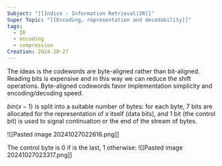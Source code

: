 ```yaml
---
Subject: "[[Indice - Information Retrieval|IR]]"
Super Topic: "[[Encoding, representation and decodability]]"
tags:
  - IR
  - encoding
  - compression
Creation: 2024-10-27
---
```

The ideas is the codewords are byte-aligned rather than bit-aligned. 
Reading bits is expensive and in this way we can reduce the shift operations.
Byte-aligned codewords favor implementation simplicity and encoding/decoding speed.

$bin(x-1)$ is split into a suitable number of bytes: for each byte, 7 bits are allocated for the representation of $x$ itself (data bits), and 1 bit (the control bit) is used to signal continuation or the end of the stream of bytes.

![[Pasted image 20241027022616.png]]

The control byte is 0 if is the last, 1 otherwise:
![[Pasted image 20241027023317.png]]